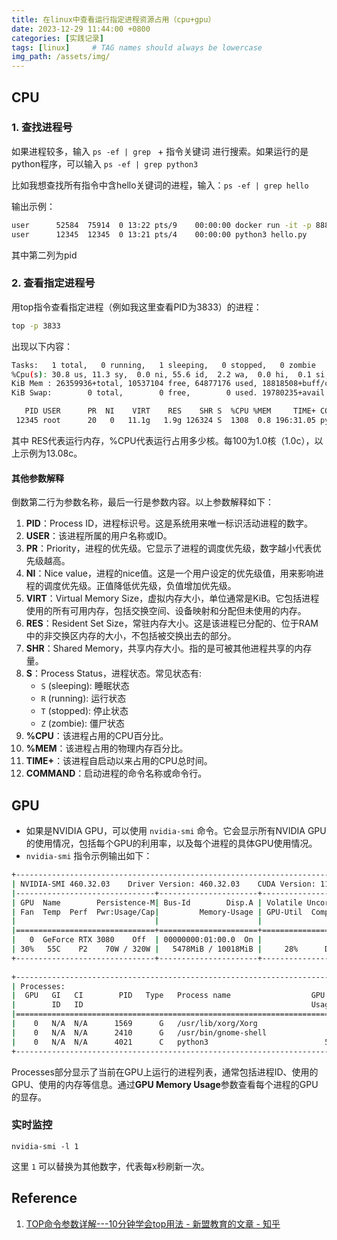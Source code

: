 ```yaml
---
title: 在linux中查看运行指定进程资源占用（cpu+gpu）
date: 2023-12-29 11:44:00 +0800
categories: [实践记录]
tags: [linux]     # TAG names should always be lowercase
img_path: /assets/img/
---
```



## CPU

### 1. 查找进程号

如果进程较多，输入 `ps -ef | grep ` + 指令关键词 进行搜索。如果运行的是python程序，可以输入 `ps -ef | grep python3`

比如我想查找所有指令中含hello关键词的进程，输入：`ps -ef | grep hello`

输出示例：

```bash
user      52584  75914  0 13:22 pts/9    00:00:00 docker run -it -p 8887:8887 image_hello:v1
user 	  12345  12345  0 13:21 pts/4    00:00:00 python3 hello.py
```

其中第二列为pid

### 2. 查看指定进程号

用top指令查看指定进程（例如我这里查看PID为3833）的进程：

```bash
top -p 3833
```

出现以下内容：

```bash
Tasks:   1 total,   0 running,   1 sleeping,   0 stopped,   0 zombie
%Cpu(s): 30.8 us, 11.3 sy,  0.0 ni, 55.6 id,  2.2 wa,  0.0 hi,  0.1 si,  0.0 st
KiB Mem : 26359936+total, 10537104 free, 64877176 used, 18818508+buff/cache
KiB Swap:        0 total,        0 free,        0 used. 19780235+avail Mem 

   PID USER      PR  NI    VIRT    RES    SHR S  %CPU %MEM     TIME+ COMMAND             
 12345 root      20   0   11.1g   1.9g 126324 S  1308  0.8 196:31.05 python3  
```

其中 RES代表运行内存，%CPU代表运行占用多少核。每100为1.0核（1.0c），以上示例为13.08c。

#### 其他参数解释

倒数第二行为参数名称，最后一行是参数内容。以上参数解释如下：

1. **PID**：Process ID，进程标识号。这是系统用来唯一标识活动进程的数字。
2. **USER**：该进程所属的用户名称或ID。
3. **PR**：Priority，进程的优先级。它显示了进程的调度优先级，数字越小代表优先级越高。
4. **NI**：Nice value，进程的nice值。这是一个用户设定的优先级值，用来影响进程的调度优先级。正值降低优先级，负值增加优先级。
5. **VIRT**：Virtual Memory Size，虚拟内存大小，单位通常是KiB。它包括进程使用的所有可用内存，包括交换空间、设备映射和分配但未使用的内存。
6. **RES**：Resident Set Size，常驻内存大小。这是该进程已分配的、位于RAM中的非交换区内存的大小，不包括被交换出去的部分。
7. **SHR**：Shared Memory，共享内存大小。指的是可被其他进程共享的内存量。
8. **S**：Process Status，进程状态。常见状态有:
   - `S` (sleeping): 睡眠状态
   - `R` (running): 运行状态
   - `T` (stopped): 停止状态
   - `Z` (zombie): 僵尸状态
9. **%CPU**：该进程占用的CPU百分比。
10. **%MEM**：该进程占用的物理内存百分比。
11. **TIME+**：该进程自启动以来占用的CPU总时间。
12. **COMMAND**：启动进程的命令名称或命令行。



## GPU

- 如果是NVIDIA GPU，可以使用 `nvidia-smi` 命令。它会显示所有NVIDIA GPU的使用情况，包括每个GPU的利用率，以及每个进程的具体GPU使用情况。
- `nvidia-smi`  指令示例输出如下：

```bash
+-----------------------------------------------------------------------------+
| NVIDIA-SMI 460.32.03    Driver Version: 460.32.03    CUDA Version: 11.2     |
|-------------------------------+----------------------+----------------------+
| GPU  Name        Persistence-M| Bus-Id        Disp.A | Volatile Uncorr. ECC |
| Fan  Temp  Perf  Pwr:Usage/Cap|         Memory-Usage | GPU-Util  Compute M. |
|                               |                      |               MIG M. |
|===============================+======================+======================|
|   0  GeForce RTX 3080    Off  | 00000000:01:00.0  On |                  N/A |
| 30%   55C    P2    70W / 320W |   5478MiB / 10018MiB |     28%      Default |
+-------------------------------+----------------------+----------------------+
                                                                             
+-----------------------------------------------------------------------------+
| Processes:                                                                  |
|  GPU   GI   CI        PID   Type   Process name                  GPU Memory |
|        ID   ID                                                   Usage      |
|=============================================================================|
|    0   N/A  N/A      1569      G   /usr/lib/xorg/Xorg                169MiB |
|    0   N/A  N/A      2410      G   /usr/bin/gnome-shell              106MiB |
|    0   N/A  N/A      4021      C   python3                          5201MiB |
+-----------------------------------------------------------------------------+
```

Processes部分显示了当前在GPU上运行的进程列表，通常包括进程ID、使用的GPU、使用的内存等信息。通过**GPU Memory Usage**参数查看每个进程的GPU的显存。

### 实时监控

```shell
nvidia-smi -l 1
```

这里 `1` 可以替换为其他数字，代表每x秒刷新一次。

## Reference

1. [TOP命令参数详解---10分钟学会top用法 - 新盟教育的文章 - 知乎](https://zhuanlan.zhihu.com/p/562569361)

